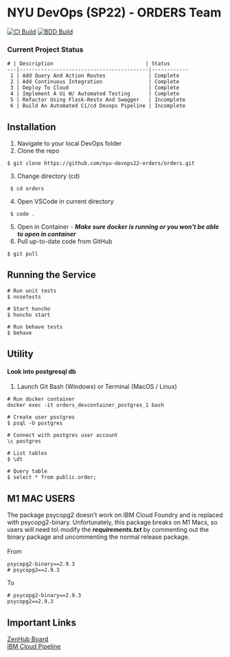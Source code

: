 # NYU DevOps (SP22) - ORDERS Team
[![CI Build](https://github.com/nyu-devops22-orders/orders/actions/workflows/workflow.yml/badge.svg)](https://github.com/nyu-devops22-orders/orders/actions/workflows/workflow.yml)   [![BDD Build](https://github.com/nyu-devops22-orders/orders/actions/workflows/bdd.yml/badge.svg)](https://github.com/nyu-devops22-orders/orders/actions/workflows/bdd.yml)

### Current Project Status
```
# | Description                              | Status     
---|------------------------------------------|------------
 1 | Add Query And Action Routes              | Complete   
 2 | Add Continuous Integration               | Complete   
 3 | Deploy To Cloud                          | Complete   
 4 | Implement A Ui W/ Automated Testing      | Complete   
 5 | Refactor Using Flask-Restx And Swagger   | Incomplete 
 6 | Build An Automated Ci/cd Devops Pipeline | Incomplete 
```
## Installation
1. Navigate to your local DevOps folder
2. Clone the repo
```
$ git clone https://github.com/nyu-devops22-orders/orders.git
```
3. Change directory (cd)

```
 $ cd orders
```
4. Open VSCode in current directory
```
 $ code . 
```
5. Open in Container - ***Make sure docker is running or you won't be able to open in container***
7. Pull up-to-date code from GitHub
```
$ git pull
```

## Running the Service
```
# Run unit tests
$ nosetests

# Start honcho
$ honcho start

# Run behave tests
$ behave
```


## Utility

#### Look into postgresql db 
1. Launch Git Bash (Windows) or Terminal (MacOS / Linux)
```
# Run docker container
docker exec -it orders_devcontainer_postgres_1 bash

# Create user postgres
$ psql -U postgres

# Connect with postgres user account
\c postgres

# List tables
$ \dt

# Query table
$ select * from public.order;
```

## **M1 MAC USERS**
The package psycopg2 doesn't work on IBM Cloud Foundry and is replaced with psycopg2-binary. Unfortunately, this package breaks on M1 Macs, so users will need to\ modify the ***requirements.txt*** by commenting out the binary package and uncommenting the normal release package. 
<br>
<br>
From
```
psycopg2-binary==2.9.3
# psycopg2==2.9.3

```
To
```
# psycopg2-binary==2.9.3
psycopg2==2.9.3
```

## Important Links
<a href="https://app.zenhub.com/workspaces/devops22---orders-6215269860583f0012cc1733/board">ZenHub Board</a>
<br>
<a href="https://cloud.ibm.com/devops/pipelines/feab792f-5e52-4959-a71b-0dbb1abb0d70?env_id=ibm:yp:us-south">IBM Cloud Pipeline</a>



